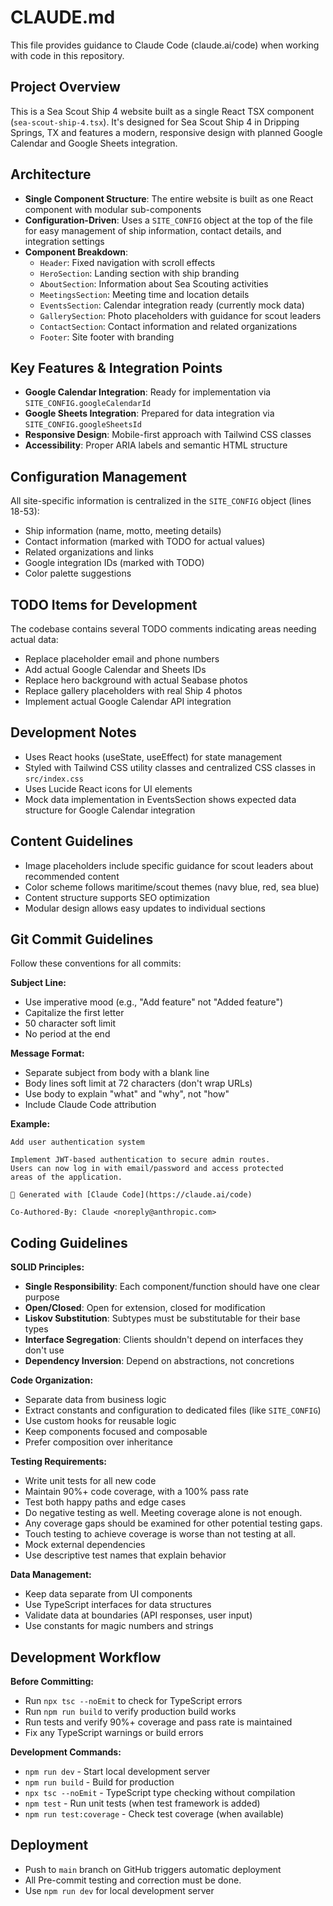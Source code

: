 # CLAUDE.md

This file provides guidance to Claude Code (claude.ai/code) when working with code in this repository.

## Project Overview

This is a Sea Scout Ship 4 website built as a single React TSX component (`sea-scout-ship-4.tsx`). It's designed for Sea Scout Ship 4 in Dripping Springs, TX and features a modern, responsive design with planned Google Calendar and Google Sheets integration.

## Architecture

- **Single Component Structure**: The entire website is built as one React component with modular sub-components
- **Configuration-Driven**: Uses a `SITE_CONFIG` object at the top of the file for easy management of ship information, contact details, and integration settings
- **Component Breakdown**:
  - `Header`: Fixed navigation with scroll effects
  - `HeroSection`: Landing section with ship branding
  - `AboutSection`: Information about Sea Scouting activities
  - `MeetingsSection`: Meeting time and location details
  - `EventsSection`: Calendar integration ready (currently mock data)
  - `GallerySection`: Photo placeholders with guidance for scout leaders
  - `ContactSection`: Contact information and related organizations
  - `Footer`: Site footer with branding

## Key Features & Integration Points

- **Google Calendar Integration**: Ready for implementation via `SITE_CONFIG.googleCalendarId`
- **Google Sheets Integration**: Prepared for data integration via `SITE_CONFIG.googleSheetsId`
- **Responsive Design**: Mobile-first approach with Tailwind CSS classes
- **Accessibility**: Proper ARIA labels and semantic HTML structure

## Configuration Management

All site-specific information is centralized in the `SITE_CONFIG` object (lines 18-53):
- Ship information (name, motto, meeting details)
- Contact information (marked with TODO for actual values)
- Related organizations and links
- Google integration IDs (marked with TODO)
- Color palette suggestions

## TODO Items for Development

The codebase contains several TODO comments indicating areas needing actual data:
- Replace placeholder email and phone numbers
- Add actual Google Calendar and Sheets IDs
- Replace hero background with actual Seabase photos
- Replace gallery placeholders with real Ship 4 photos
- Implement actual Google Calendar API integration

## Development Notes

- Uses React hooks (useState, useEffect) for state management
- Styled with Tailwind CSS utility classes and centralized CSS classes in `src/index.css`
- Uses Lucide React icons for UI elements
- Mock data implementation in EventsSection shows expected data structure for Google Calendar integration

## Content Guidelines

- Image placeholders include specific guidance for scout leaders about recommended content
- Color scheme follows maritime/scout themes (navy blue, red, sea blue)
- Content structure supports SEO optimization
- Modular design allows easy updates to individual sections

## Git Commit Guidelines

Follow these conventions for all commits:

**Subject Line:**
- Use imperative mood (e.g., "Add feature" not "Added feature")
- Capitalize the first letter
- 50 character soft limit
- No period at the end

**Message Format:**
- Separate subject from body with a blank line
- Body lines soft limit at 72 characters (don't wrap URLs)
- Use body to explain "what" and "why", not "how"
- Include Claude Code attribution

**Example:**
```
Add user authentication system

Implement JWT-based authentication to secure admin routes.
Users can now log in with email/password and access protected
areas of the application.

🤖 Generated with [Claude Code](https://claude.ai/code)

Co-Authored-By: Claude <noreply@anthropic.com>
```

## Coding Guidelines

**SOLID Principles:**
- **Single Responsibility**: Each component/function should have one clear purpose
- **Open/Closed**: Open for extension, closed for modification
- **Liskov Substitution**: Subtypes must be substitutable for their base types
- **Interface Segregation**: Clients shouldn't depend on interfaces they don't use
- **Dependency Inversion**: Depend on abstractions, not concretions

**Code Organization:**
- Separate data from business logic
- Extract constants and configuration to dedicated files (like `SITE_CONFIG`)
- Use custom hooks for reusable logic
- Keep components focused and composable
- Prefer composition over inheritance

**Testing Requirements:**
- Write unit tests for all new code
- Maintain 90%+ code coverage, with a 100% pass rate
- Test both happy paths and edge cases
- Do negative testing as well.  Meeting coverage alone is not enough. 
- Any coverage gaps should be examined for other potential testing gaps.  
- Touch testing to achieve coverage is worse than not testing at all.
- Mock external dependencies
- Use descriptive test names that explain behavior

**Data Management:**
- Keep data separate from UI components
- Use TypeScript interfaces for data structures
- Validate data at boundaries (API responses, user input)
- Use constants for magic numbers and strings

## Development Workflow

**Before Committing:**
- Run `npx tsc --noEmit` to check for TypeScript errors
- Run `npm run build` to verify production build works
- Run tests and verify 90%+ coverage and pass rate is maintained
- Fix any TypeScript warnings or build errors

**Development Commands:**
- `npm run dev` - Start local development server
- `npm run build` - Build for production
- `npx tsc --noEmit` - TypeScript type checking without compilation
- `npm test` - Run unit tests (when test framework is added)
- `npm run test:coverage` - Check test coverage (when available)

## Deployment

- Push to `main` branch on GitHub triggers automatic deployment
- All Pre-commit testing and correction must be done.
- Use `npm run dev` for local development server